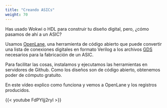 ```yaml
---
title: "Creando ASICs"
weight: 70
---
```


Has usado Wokwi o HDL para construir tu diseño digital, pero, ¿cómo pasamos de ahí a un ASIC?

Usamos [OpenLane](https://www.zerotoasiccourse.com/terminology/openlane/), una herramienta de código abierto que puede convertir una lista de conexiones digitales en formato Verilog a los archivos [GDS](https://www.zerotoasiccourse.com/terminology/gds2/) necesarios para la fabricación de un ASIC.

Para facilitar las cosas, instalamos y ejecutamos las herramientas en servidores de Github. Como los diseños son de código abierto, obtenemos poder de cómputo gratuito.

En este vídeo explico como funciona y vemos a
 OpenLane y los registros producidos.

{{< youtube FdPYIjj2ryI >}}

